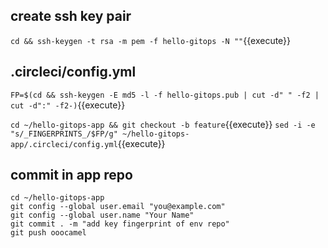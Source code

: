 ## create ssh key pair

`cd && ssh-keygen -t rsa -m pem -f hello-gitops -N ""`{{execute}}

## .circleci/config.yml

`FP=$(cd && ssh-keygen -E md5 -l -f hello-gitops.pub | cut -d" " -f2 | cut -d":" -f2-)`{{execute}}

`cd ~/hello-gitops-app && git checkout -b feature`{{execute}}
`sed -i -e "s/_FINGERPRINTS_/$FP/g" ~/hello-gitops-app/.circleci/config.yml`{{execute}}

## commit in app repo

```
cd ~/hello-gitops-app
git config --global user.email "you@example.com"
git config --global user.name "Your Name"
git commit . -m "add key fingerprint of env repo"
git push ooocamel
```
